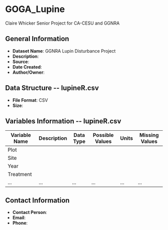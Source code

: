 # GOGA_Lupine

Claire Whicker Senior Project for CA-CESU and GGNRA

## General Information
- **Dataset Name**: GGNRA Lupin Disturbance Project
- **Description**: 
- **Source**: 
- **Date Created**: 
- **Author/Owner**: 

## Data Structure -- lupineR.csv
- **File Format**: CSV
- **Size**: 

## Variables Information -- lupineR.csv
| Variable Name  | Description                              | Data Type | Possible Values      | Units  | Missing Values |
|----------------|------------------------------------------|-----------|----------------------|--------|----------------|
| Plot           |
| Site           |
| Year           |
| Treatment      |
| ...            | ...                                      | ...       | ...                  | ...    | ...            |


## Contact Information
- **Contact Person**: 
- **Email**:
- **Phone**:

